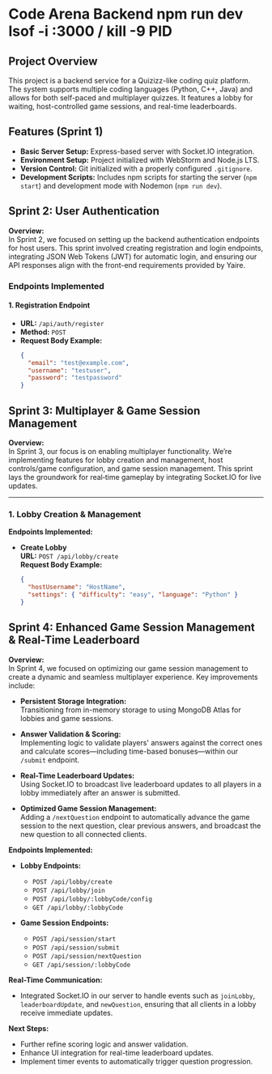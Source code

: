 # Code Arena Backend npm run dev lsof -i :3000 / kill -9 PID


## Project Overview
This project is a backend service for a Quizizz-like coding quiz platform. The system supports multiple coding languages (Python, C++, Java) and allows for both self-paced and multiplayer quizzes. It features a lobby for waiting, host-controlled game sessions, and real-time leaderboards.

## Features (Sprint 1)
- **Basic Server Setup:** Express-based server with Socket.IO integration.
- **Environment Setup:** Project initialized with WebStorm and Node.js LTS.
- **Version Control:** Git initialized with a properly configured `.gitignore`.
- **Development Scripts:** Includes npm scripts for starting the server (`npm start`) and development mode with Nodemon (`npm run dev`).

## Sprint 2: User Authentication

**Overview:**  
In Sprint 2, we focused on setting up the backend authentication endpoints for host users. This sprint involved creating registration and login endpoints, integrating JSON Web Tokens (JWT) for automatic login, and ensuring our API responses align with the front-end requirements provided by Yaire.

### Endpoints Implemented

#### 1. Registration Endpoint
- **URL:** `/api/auth/register`
- **Method:** `POST`
- **Request Body Example:**
  ```json
  {
    "email": "test@example.com",
    "username": "testuser",
    "password": "testpassword"
  }

## Sprint 3: Multiplayer & Game Session Management

**Overview:**  
In Sprint 3, our focus is on enabling multiplayer functionality. We’re implementing features for lobby creation and management, host controls/game configuration, and game session management. This sprint lays the groundwork for real‑time gameplay by integrating Socket.IO for live updates.

---

### 1. Lobby Creation & Management

**Endpoints Implemented:**

- **Create Lobby**  
  **URL:** `POST /api/lobby/create`  
  **Request Body Example:**
  ```json
  {
    "hostUsername": "HostName",
    "settings": { "difficulty": "easy", "language": "Python" }
  }

## Sprint 4: Enhanced Game Session Management & Real-Time Leaderboard

**Overview:**  
In Sprint 4, we focused on optimizing our game session management to create a dynamic and seamless multiplayer experience. Key improvements include:

- **Persistent Storage Integration:**  
  Transitioning from in-memory storage to using MongoDB Atlas for lobbies and game sessions.

- **Answer Validation & Scoring:**  
  Implementing logic to validate players' answers against the correct ones and calculate scores—including time-based bonuses—within our `/submit` endpoint.

- **Real-Time Leaderboard Updates:**  
  Using Socket.IO to broadcast live leaderboard updates to all players in a lobby immediately after an answer is submitted.

- **Optimized Game Session Management:**  
  Adding a `/nextQuestion` endpoint to automatically advance the game session to the next question, clear previous answers, and broadcast the new question to all connected clients.

**Endpoints Implemented:**
- **Lobby Endpoints:**
  - `POST /api/lobby/create`
  - `POST /api/lobby/join`
  - `POST /api/lobby/:lobbyCode/config`
  - `GET /api/lobby/:lobbyCode`

- **Game Session Endpoints:**
  - `POST /api/session/start`
  - `POST /api/session/submit`
  - `POST /api/session/nextQuestion`
  - `GET /api/session/:lobbyCode`

**Real-Time Communication:**
- Integrated Socket.IO in our server to handle events such as `joinLobby`, `leaderboardUpdate`, and `newQuestion`, ensuring that all clients in a lobby receive immediate updates.

**Next Steps:**
- Further refine scoring logic and answer validation.
- Enhance UI integration for real-time leaderboard updates.
- Implement timer events to automatically trigger question progression.



